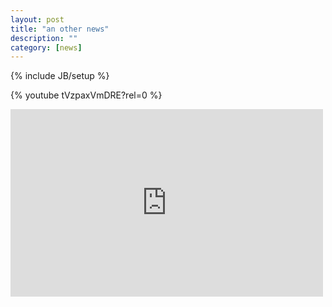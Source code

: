 ```yaml
---
layout: post
title: "an other news"
description: ""
category: [news]
---
```

{% include JB/setup %}


{% youtube tVzpaxVmDRE?rel=0 %}

<div class="embed-media-block">
  <iframe width='500' height='300' frameBorder='0' src='http://a.tiles.mapbox.com/v3/bishbashbosh.map-hs0p13ed.html#14/51.53790219193829/-0.11344671249390922'></iframe>
</div>



